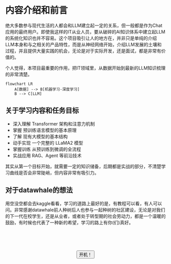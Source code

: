 # 内容介绍和前言

绝大多数参与现代生活的人都会和LLM建立起一定的关系，但一般都是作为Chat应用的最终用户。即使我这样的IT从业人员，要从破碎的AI知识体系中建立起LLM的系统化知识也并不容易。这个项目吸引让人的地方在，并非只是单纯的介绍LLM本身和与之相关的产品特性，而是从神经网络开始，介绍LLM发展的土壤和过程，并且提供大量实践的机会，无论是对于实际开发，还是面试，都是非常有价值的。

个人觉得，本项目最重要的作用，把IT领域里，从数据开始到最新的LLM知识梳理的非常清楚。

```mermaid
flowchart LR
    A[数据] --> B[机器学习-深度学习]
    B --> C[LLM]
```


## 关于学习内容和任务目标
   - 深入理解 Transformer 架构和注意力机制
   - 掌握 预训练语言模型的基本原理
   - 了解 现有大模型的基本结构
   - 动手实现 一个完整的 LLaMA2 模型
   - 掌握训练 从预训练到微调的全流程
   - 实战应用 RAG、Agent 等前沿技术

其实从第一个目标开始，就需要一定的知识储备，后期都是实战的部分，不清楚学习曲线是否会非常陡峭，但内容非常有吸引力。

## 对于datawhale的想法
用空没空都会去kaggle看看，学习的道路上最好的是，有教程可以看，有人可以问。非常感谢datawhale前人种树后人也参与一起种树的社区建设，无论是对我们的下一代在校学生，还是从业者，或者处于转型期的社会劳动力，都是一个温暖的鼓励，有时候也代表了一种新的希望，学习的路上有你(们)真好。 

<br><br><br>

<p align="center"><button onclick="window.location.href=""> 开机！</button></p>